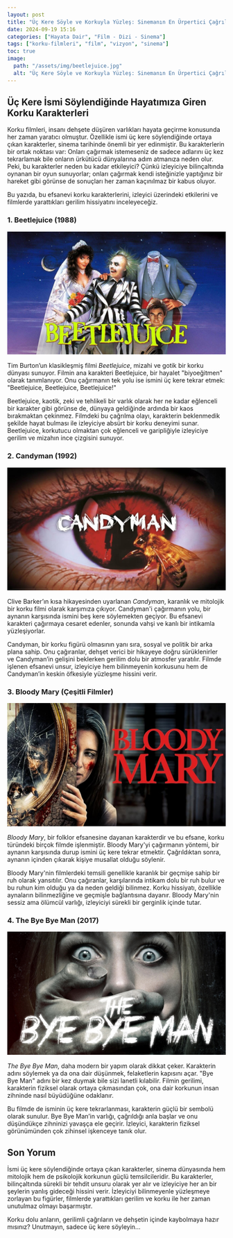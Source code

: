 ```yaml
---
layout: post
title: "Üç Kere Söyle ve Korkuyla Yüzleş: Sinemanın En Ürpertici Çağrıları"
date: 2024-09-19 15:16
categories: ["Hayata Dair", "Film - Dizi - Sinema"]
tags: ["korku-filmleri", "film", "vizyon", "sinema"]
toc: true
image:
  path: "/assets/img/beetlejuice.jpg"
  alt: "Üç Kere Söyle ve Korkuyla Yüzleş: Sinemanın En Ürpertici Çağrıları"
---
```


## Üç Kere İsmi Söylendiğinde Hayatımıza Giren Korku Karakterleri
Korku filmleri, insanı dehşete düşüren varlıkları hayata geçirme konusunda her zaman yaratıcı olmuştur. Özellikle ismi üç kere söylendiğinde ortaya çıkan karakterler, sinema tarihinde önemli bir yer edinmiştir. Bu karakterlerin bir ortak noktası var: Onları çağırmak istemeseniz de sadece adlarını üç kez tekrarlamak bile onların ürkütücü dünyalarına adım atmanıza neden olur. Peki, bu karakterler neden bu kadar etkileyici? Çünkü izleyiciye bilinçaltında oynanan bir oyun sunuyorlar; onları çağırmak kendi isteğinizle yaptığınız bir hareket gibi görünse de sonuçları her zaman kaçınılmaz bir kabus oluyor.

Bu yazıda, bu efsanevi korku karakterlerini, izleyici üzerindeki etkilerini ve filmlerde yarattıkları gerilim hissiyatını inceleyeceğiz.

### 1. **Beetlejuice (1988)**
![Beetlejuice](/assets/img/beetlejuice.jpg)

Tim Burton’un klasikleşmiş filmi *Beetlejuice*, mizahi ve gotik bir korku dünyası sunuyor. Filmin ana karakteri Beetlejuice, bir hayalet "biyoeğitmen" olarak tanımlanıyor. Onu çağırmanın tek yolu ise ismini üç kere tekrar etmek: "Beetlejuice, Beetlejuice, Beetlejuice!" 

Beetlejuice, kaotik, zeki ve tehlikeli bir varlık olarak her ne kadar eğlenceli bir karakter gibi görünse de, dünyaya geldiğinde ardında bir kaos bırakmaktan çekinmez. Filmdeki bu çağrılma olayı, karakterin beklenmedik şekilde hayat bulması ile izleyiciye absürt bir korku deneyimi sunar. Beetlejuice, korkutucu olmaktan çok eğlenceli ve garipliğiyle izleyiciye gerilim ve mizahın ince çizgisini sunuyor.

### 2. **Candyman (1992)**
![Candyman](/assets/img/candyman.jpg)

Clive Barker’ın kısa hikayesinden uyarlanan *Candyman*, karanlık ve mitolojik bir korku filmi olarak karşımıza çıkıyor. Candyman'i çağırmanın yolu, bir aynanın karşısında ismini beş kere söylemekten geçiyor. Bu efsanevi karakteri çağırmaya cesaret edenler, sonunda vahşi ve kanlı bir intikamla yüzleşiyorlar.

Candyman, bir korku figürü olmasının yanı sıra, sosyal ve politik bir arka plana sahip. Onu çağıranlar, dehşet verici bir hikayeye doğru sürüklenirler ve Candyman’in gelişini beklerken gerilim dolu bir atmosfer yaratılır. Filmde işlenen efsanevi unsur, izleyiciye hem bilinmeyenin korkusunu hem de Candyman’in keskin öfkesiyle yüzleşme hissini verir.

### 3. **Bloody Mary (Çeşitli Filmler)**
![Bloody Mary](/assets/img/bloody-mary.jpg)

*Bloody Mary*, bir folklor efsanesine dayanan karakterdir ve bu efsane, korku türündeki birçok filmde işlenmiştir. Bloody Mary'yi çağırmanın yöntemi, bir aynanın karşısında durup ismini üç kere tekrar etmektir. Çağrıldıktan sonra, aynanın içinden çıkarak kişiye musallat olduğu söylenir.

Bloody Mary'nin filmlerdeki temsili genellikle karanlık bir geçmişe sahip bir ruh olarak yansıtılır. Onu çağıranlar, karşılarında intikam dolu bir ruh bulur ve bu ruhun kim olduğu ya da neden geldiği bilinmez. Korku hissiyatı, özellikle aynaların bilinmezliğine ve geçmişle bağlantısına dayanır. Bloody Mary'nin sessiz ama ölümcül varlığı, izleyiciyi sürekli bir gerginlik içinde tutar.

### 4. **The Bye Bye Man (2017)**
![The Bye Bye Man](/assets/img/the-bye-bye-man.jpg)

*The Bye Bye Man*, daha modern bir yapım olarak dikkat çeker. Karakterin adını söylemek ya da ona dair düşünmek, felaketlerin kapısını açar. "Bye Bye Man" adını bir kez duymak bile sizi lanetli kılabilir. Filmin gerilimi, karakterin fiziksel olarak ortaya çıkmasından çok, ona dair korkunun insan zihninde nasıl büyüdüğüne odaklanır.

Bu filmde de isminin üç kere tekrarlanması, karakterin güçlü bir sembolü olarak sunulur. Bye Bye Man’in varlığı, çağrıldığı anla başlar ve onu düşündükçe zihninizi yavaşça ele geçirir. İzleyici, karakterin fiziksel görünümünden çok zihinsel işkenceye tanık olur.

## Son Yorum
İsmi üç kere söylendiğinde ortaya çıkan karakterler, sinema dünyasında hem mitolojik hem de psikolojik korkunun güçlü temsilcileridir. Bu karakterler, bilinçaltında sürekli bir tehdit unsuru olarak yer alır ve izleyiciye her an bir şeylerin yanlış gideceği hissini verir. İzleyiciyi bilinmeyenle yüzleşmeye zorlayan bu figürler, filmlerde yarattıkları gerilim ve korku ile her zaman unutulmaz olmayı başarmıştır.

Korku dolu anların, gerilimli çağrıların ve dehşetin içinde kaybolmaya hazır mısınız? Unutmayın, sadece üç kere söyleyin...
